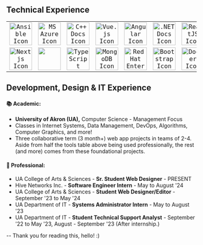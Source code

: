 ## Technical Experience

<div style="font-family: 'VT323', monospace; align-items: center; max-width: 700px; margin: 0 auto;">
  <table style="max-width: 700px; margin: 0 auto;">
    <tr>
      <td align="center" width="116"><a href="https://www.ansible.com/" title="Ansible" target="_blank"><img src="https://cdn.jsdelivr.net/gh/devicons/devicon/icons/ansible/ansible-original.svg" style="width: 60px; height: 60px;" alt="Ansible Icon"/></a></td>
      <td align="center" width="116"><a href="https://azure.microsoft.com/en-us/" title="MS Azure" target="_blank"><img src="https://cdn.jsdelivr.net/gh/devicons/devicon/icons/azure/azure-original.svg" style="width: 60px; height: 60px;" alt="MS Azure Icon"/></a></td>
      <td align="center" width="116"><a href="https://en.cppreference.com/w/" title="C++ Docs" target="_blank"><img src="https://cdn.jsdelivr.net/gh/devicons/devicon/icons/cplusplus/cplusplus-original.svg" style="width: 60px; height: 60px;" alt="C++ Docs Icon"/></a></td>
      <td align="center" width="116"><a href="https://vuejs.org/guide/essentials/application" title="Vue.js" target="_blank"><img src="https://cdn.jsdelivr.net/gh/devicons/devicon@latest/icons/vuejs/vuejs-original.svg" style="width: 60px; height: 60px;" alt="Vue.js Icon"/></a></td>
      <td align="center" width="116"><a href="https://angular.io/" title="Angular" target="_blank"><img src="https://cdn.jsdelivr.net/gh/devicons/devicon/icons/angularjs/angularjs-original.svg" style="width: 60px; height: 60px;" alt="Angular Icon"/></a></td>
      <td align="center" width="116"><a href="https://learn.microsoft.com/en-us/dotnet/core/introduction" title=".NET Docs" target="_blank"><img src="https://cdn.jsdelivr.net/gh/devicons/devicon/icons/dotnetcore/dotnetcore-original.svg" style="width: 60px; height: 60px;" alt=".NET Docs Icon"/></a></td>
      <td align="center" width="116"><a href="https://react.dev/" title="ReactJS" target="_blank"><img src="https://cdn.jsdelivr.net/gh/devicons/devicon/icons/react/react-original.svg" style="width: 60px; height: 60px;" alt="ReactJS Icon"/></a></td>
    </tr>
    <tr>
      <td align="center" width="116"><a href="https://nextjs.org/" title="Nextjs" target="_blank"><img src="https://cdn.jsdelivr.net/gh/devicons/devicon@latest/icons/nextjs/nextjs-original.svg" style="width: 60px; height: 60px;" alt="Nextjs Icon"/></a></td>
      <td align="center" width="116"><a href="https://azure.microsoft.com/en-us/products/azure-sql/database" title="Azure SQL" target="_blank"><img src="https://cdn.jsdelivr.net/gh/devicons/devicon@latest/icons/azuresqldatabase/azuresqldatabase-original.svg" style="width: 60px; height: 60px;" /></a></td>
      <td align="center" width="116"><a href="https://www.typescriptlang.org/" title="TypeScript" target="_blank"><img src="https://cdn.jsdelivr.net/gh/devicons/devicon/icons/typescript/typescript-original.svg" style="width: 60px; height: 60px;" alt="TypeScript Icon"/></a></td>
      <td align="center" width="116"><a href="https://www.mongodb.com/" title="MongoDB" target="_blank"><img src="https://cdn.jsdelivr.net/gh/devicons/devicon/icons/mongodb/mongodb-original.svg" style="width: 60px; height: 60px;" alt="MongoDB Icon"/></a></td>
      <td align="center" width="116"><a href="https://www.redhat.com/en/technologies/linux-platforms/enterprise-linux" title="Red Hat Enterprise Linux" target="_blank"><img src="https://cdn.jsdelivr.net/gh/devicons/devicon/icons/redhat/redhat-original.svg" style="width: 60px; height: 60px;" alt="Red Hat Enterprise Linux Icon"/></a></td>
      <td align="center" width="116"><a href="https://getbootstrap.com/docs/4.0/getting-started/introduction/" title="Bootstrap" target="_blank"><img src="https://cdn.jsdelivr.net/gh/devicons/devicon@latest/icons/bootstrap/bootstrap-original.svg" style="width: 60px; height: 60px;" alt="Bootstrap Icon"/></a></td>
      <td align="center" width="116"><a href="https://www.docker.com/" title="Docker" target="_blank"><img src="https://cdn.jsdelivr.net/gh/devicons/devicon/icons/docker/docker-original.svg" style="width: 60px; height: 60px;" alt="Docker Icon"/></a></td>
    </tr>
  </table>
</div>


## Development, Design & IT Experience

#### 📚 Academic:

* __**University of Akron (UA),**__ Computer Science - Management Focus
* Classes in Internet Systems, Data Management, DevOps, Algorithms, Computer Graphics, and more!
* Three collaborative term (3 month+) web app projects in teams of 2-4. Aside from half the tools table above being used professionally, the rest (and more) comes from these foundational projects.


#### 💼 Professional:

* UA College of Arts & Sciences - **Sr. Student Web Designer** - PRESENT
* Hive Networks Inc. - **Software Engineer Intern** - May to August '24
* UA College of Arts & Sciences - **Student Web Designer/Editor** - September '23 to May '24
* UA Department of IT - **Systems Administrator Intern** - May to August '23
* UA Department of IT - **Student Technical Support Analyst** - September '22 to May '23, August - September '23 (After internship.)

-- Thank you for reading this, hello! :)


